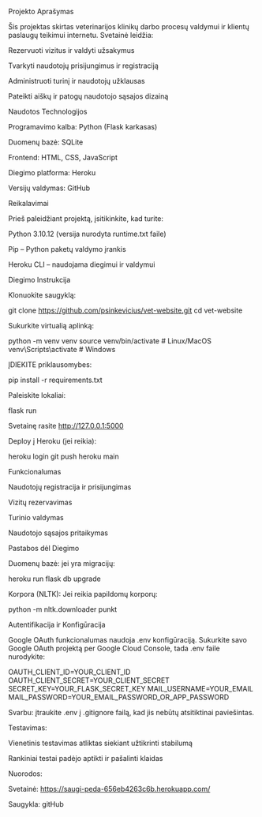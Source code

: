 Projekto Aprašymas

Šis projektas skirtas veterinarijos klinikų darbo procesų valdymui ir klientų paslaugų teikimui internetu. Svetainė leidžia:

Rezervuoti vizitus ir valdyti užsakymus

Tvarkyti naudotojų prisijungimus ir registraciją

Administruoti turinį ir naudotojų užklausas

Pateikti aiškų ir patogų naudotojo sąsajos dizainą

Naudotos Technologijos

Programavimo kalba: Python (Flask karkasas)

Duomenų bazė: SQLite

Frontend: HTML, CSS, JavaScript

Diegimo platforma: Heroku

Versijų valdymas: GitHub

Reikalavimai

Prieš paleidžiant projektą, įsitikinkite, kad turite:

Python 3.10.12 (versija nurodyta runtime.txt faile)

Pip – Python paketų valdymo įrankis

Heroku CLI – naudojama diegimui ir valdymui

Diegimo Instrukcija

Klonuokite saugyklą:

git clone https://github.com/psinkevicius/vet-website.git
cd vet-website

Sukurkite virtualią aplinką:

python -m venv venv
source venv/bin/activate  # Linux/MacOS
venv\Scripts\activate   # Windows

ĮDIEKITE priklausomybes:

pip install -r requirements.txt

Paleiskite lokaliai:

flask run

Svetainę rasite http://127.0.0.1:5000

Deploy į Heroku (jei reikia):

heroku login
git push heroku main

Funkcionalumas

Naudotojų registracija ir prisijungimas

Vizitų rezervavimas

Turinio valdymas

Naudotojo sąsajos pritaikymas

Pastabos dėl Diegimo

Duomenų bazė: jei yra migracijų:

heroku run flask db upgrade

Korpora (NLTK): Jei reikia papildomų korporų:

python -m nltk.downloader punkt

Autentifikacija ir Konfigūracija

Google OAuth funkcionalumas naudoja .env konfigūraciją. Sukurkite savo Google OAuth projektą per Google Cloud Console, tada .env faile nurodykite:

OAUTH_CLIENT_ID=YOUR_CLIENT_ID
OAUTH_CLIENT_SECRET=YOUR_CLIENT_SECRET
SECRET_KEY=YOUR_FLASK_SECRET_KEY
MAIL_USERNAME=YOUR_EMAIL
MAIL_PASSWORD=YOUR_EMAIL_PASSWORD_OR_APP_PASSWORD

Svarbu: įtraukite .env į .gitignore failą, kad jis nebūtų atsitiktinai paviešintas.

Testavimas:

Vienetinis testavimas atliktas siekiant užtikrinti stabilumą

Rankiniai testai padėjo aptikti ir pašalinti klaidas

Nuorodos:

Svetainė: https://saugi-peda-656eb4263c6b.herokuapp.com/

Saugykla: gitHub




